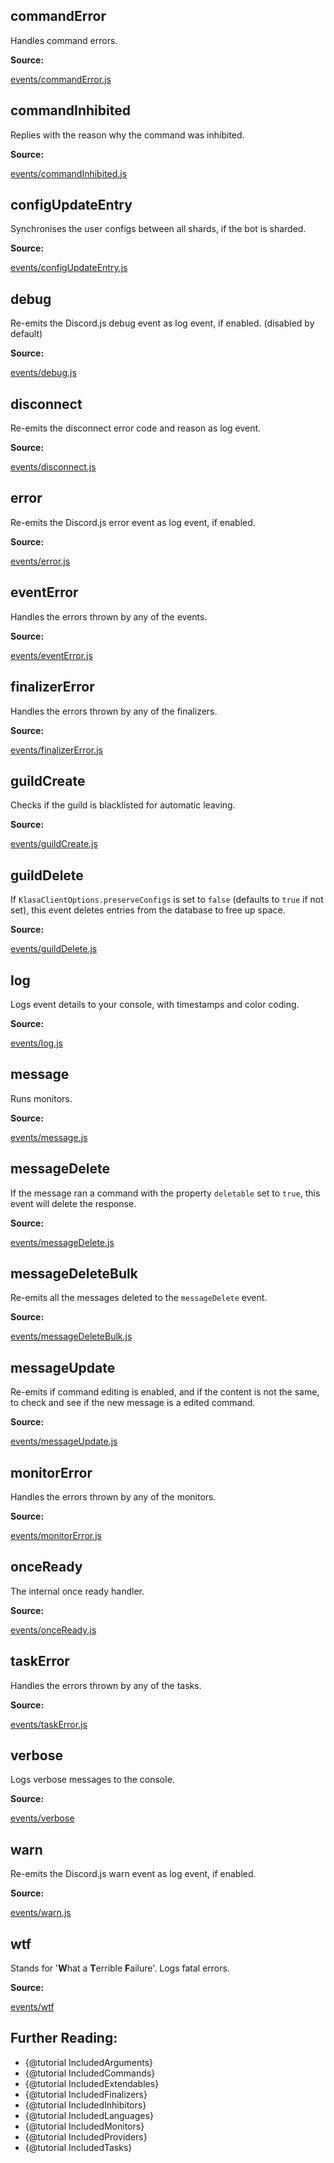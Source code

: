 ## commandError

Handles command errors.

**Source:**

[events/commandError.js](https://github.com/dirigeants/klasa/blob/master/src/events/commandError.js)

## commandInhibited

Replies with the reason why the command was inhibited.

**Source:**

[events/commandInhibited.js](https://github.com/dirigeants/klasa/blob/master/src/events/commandInhibited.js)

## configUpdateEntry

Synchronises the user configs between all shards, if the bot is sharded.

**Source:**

[events/configUpdateEntry.js](https://github.com/dirigeants/klasa/blob/master/src/events/configUpdateEntry.js)

## debug

Re-emits the Discord.js debug event as log event, if enabled. (disabled by default)

**Source:**

[events/debug.js](https://github.com/dirigeants/klasa/blob/master/src/events/debug.js)

## disconnect

Re-emits the disconnect error code and reason as log event.

**Source:**

[events/disconnect.js](https://github.com/dirigeants/klasa/blob/master/src/events/disconnect.js)

## error

Re-emits the Discord.js error event as log event, if enabled.

**Source:**

[events/error.js](https://github.com/dirigeants/klasa/blob/master/src/events/error.js)

## eventError

Handles the errors thrown by any of the events.

**Source:**

[events/eventError.js](https://github.com/dirigeants/klasa/blob/master/src/events/eventError.js)

## finalizerError

Handles the errors thrown by any of the finalizers.

**Source:**

[events/finalizerError.js](https://github.com/dirigeants/klasa/blob/master/src/events/finalizerError.js)

## guildCreate

Checks if the guild is blacklisted for automatic leaving.

**Source:**

[events/guildCreate.js](https://github.com/dirigeants/klasa/blob/master/src/events/guildCreate.js)

## guildDelete

If `KlasaClientOptions.preserveConfigs` is set to `false` (defaults to `true` if not set), this event deletes entries from the database to free up space.

**Source:**

[events/guildDelete.js](https://github.com/dirigeants/klasa/blob/master/src/events/guildDelete.js)

## log

Logs event details to your console, with timestamps and color coding.

**Source:**

[events/log.js](https://github.com/dirigeants/klasa/blob/master/src/events/log.js)

## message

Runs monitors.

**Source:**

[events/message.js](https://github.com/dirigeants/klasa/blob/master/src/events/message.js)

## messageDelete

If the message ran a command with the property `deletable` set to `true`, this event will delete the response.

**Source:**

[events/messageDelete.js](https://github.com/dirigeants/klasa/blob/master/src/events/messageDelete.js)

## messageDeleteBulk

Re-emits all the messages deleted to the `messageDelete` event.

**Source:**

[events/messageDeleteBulk.js](https://github.com/dirigeants/klasa/blob/master/src/events/messageDeleteBulk.js)

## messageUpdate

Re-emits if command editing is enabled, and if the content is not the same, to check and see if the new message is a edited command.

**Source:**

[events/messageUpdate.js](https://github.com/dirigeants/klasa/blob/master/src/events/messageUpdate.js)

## monitorError

Handles the errors thrown by any of the monitors.

**Source:**

[events/monitorError.js](https://github.com/dirigeants/klasa/blob/master/src/events/monitorError.js)

## onceReady

The internal once ready handler.

**Source:**

[events/onceReady.js](https://github.com/dirigeants/klasa/blob/master/src/events/onceReady.js)

## taskError

Handles the errors thrown by any of the tasks.

**Source:**

[events/taskError.js](https://github.com/dirigeants/klasa/blob/master/src/events/taskError.js)

## verbose

Logs verbose messages to the console.

**Source:**

[events/verbose](https://github.com/dirigeants/klasa/blob/master/src/events/verbose.js)

## warn

Re-emits the Discord.js warn event as log event, if enabled.

**Source:**

[events/warn.js](https://github.com/dirigeants/klasa/blob/master/src/events/warn.js)

## wtf

Stands for '**W**hat a **T**errible **F**ailure'. Logs fatal errors.

**Source:**

[events/wtf](https://github.com/dirigeants/klasa/blob/master/src/events/wtf.js)

## Further Reading:

- {@tutorial IncludedArguments}
- {@tutorial IncludedCommands}
- {@tutorial IncludedExtendables}
- {@tutorial IncludedFinalizers}
- {@tutorial IncludedInhibitors}
- {@tutorial IncludedLanguages}
- {@tutorial IncludedMonitors}
- {@tutorial IncludedProviders}
- {@tutorial IncludedTasks}
